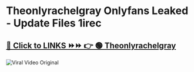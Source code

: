 
 # Theonlyrachelgray Onlyfans Leaked - Update Files 1irec

## <h2><a href="https://clipsfans.com/Theonlyrachelgray&ref=git">🔗 Click to LINKS ⏩⏩ 👉 🟢 Theonlyrachelgray </a></h2>

<a href="https://clipsfans.com/Theonlyrachelgray&ref=git" rel="nofollow" data-target="animated-image.originalLink"><img src="https://i.ibb.co.com/xMMVF88/686577567.gif" alt="Viral Video Original" style="max-width: 100%; display: inline-block;" data-target="animated-image.originalImage"></a>

